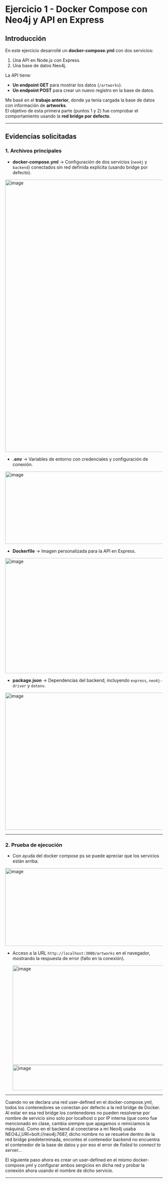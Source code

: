 # Ejercicio 1 - Docker Compose con Neo4j y API en Express

## Introducción
En este ejercicio desarrollé un **docker-compose.yml** con dos servicios:
1. Una API en Node.js con Express.
2. Una base de datos Neo4j.

La API tiene:
- **Un endpoint GET** para mostrar los datos (`/artworks`).
- **Un endpoint POST** para crear un nuevo registro en la base de datos.

Me basé en el **trabajo anterior**, donde ya tenía cargada la base de datos con información de **artworks**.  
El objetivo de esta primera parte (puntos 1 y 2) fue comprobar el comportamiento usando la **red bridge por defecto**.

---

## Evidencias solicitadas

### 1. Archivos principales

- **docker-compose.yml** → Configuración de dos servicios (`neo4j` y `backend`) conectados sin red definida explícita (usando bridge por defecto).
<img width="793" height="868" alt="image" src="https://github.com/user-attachments/assets/a2679066-de79-421e-9a56-b74ad02ced83" />


- **.env** → Variables de entorno con credenciales y configuración de conexión.
<img width="795" height="231" alt="image" src="https://github.com/user-attachments/assets/c321754f-16cc-41c3-85f1-3ef1a41d4390" />

  
- **Dockerfile** → Imagen personalizada para la API en Express.
<img width="795" height="367" alt="image" src="https://github.com/user-attachments/assets/6d3895dc-ddad-4468-9d3e-7c460f921671" />


- **package.json** → Dependencias del backend, incluyendo `express`, `neo4j-driver` y `dotenv`.
<img width="620" height="437" alt="image" src="https://github.com/user-attachments/assets/ce7f01a3-e3fb-46bc-9388-c21700f45016" />

---

### 2. Prueba de ejecución

- Con ayuda del docker compose ps se puede apreciar que los servicios están arriba.
<img width="1910" height="248" alt="image" src="https://github.com/user-attachments/assets/a1db2c63-893e-42d3-a950-a11642e3f154" />

     
- Acceso a la URL `http://localhost:3000/artworks` en el navegador, mostrando la respuesta de error (fallo en la conexión).

  <img width="1909" height="317" alt="image" src="https://github.com/user-attachments/assets/7ff8f821-ca02-4123-8e2e-22465fe669a6" />
  <img width="1918" height="81" alt="image" src="https://github.com/user-attachments/assets/59d99412-1a5c-462b-9344-f132d0e0e399" />


---

Cuando no se declara una red user-defined en el docker-compose.yml, todos los contenedores se conectan por defecto a la red bridge de Docker.
Al estar en esa red bridge los contenedores no pueden resolverse por nombre de servicio sino solo por localhost o por IP interna (que como fue mencionado en clase, cambia siempre que apagamos o reiniciamos la máquina).
Como en el backend al conectarse a mi Neo4j usaba NEO4J_URI=bolt://neo4j:7687, dicho nombre no se resuelve dentro de la red bridge predeterminada, encontes el contenedor backend no encuentra el contenedor de la base de datos y por eso el error de *Failed to connect to server...*

El siguiente paso ahora es crear un user-defined en el mismo docker-compose.yml  y configurar ambos sergicios en dicha red y probar la conexión ahora usando el nombre de dicho servicio.

---

